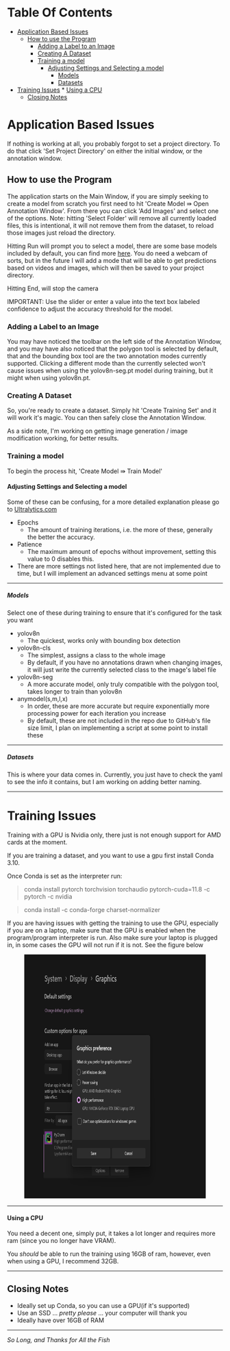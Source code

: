 # Table Of Contents

* [Application Based Issues](#application-based-issues)
  * [How to use the Program](#how-to-use-the-program)
    * [Adding a Label to an Image](#adding-a-label-to-an-image)
    * [Creating A Dataset](#creating-a-dataset)
    * [Training a model](#training-a-model)
      * [Adjusting Settings and Selecting a model](#adjusting-settings-and-selecting-a-model)
        * [Models](#models)
        * [Datasets](#datasets)
* [Training Issues](#training-issues)
      * [Using a CPU](#using-a-cpu-)
  * [Closing Notes](#closing-notes)


  
# Application Based Issues


<p>
If nothing is working at all, you probably forgot to set a project directory. To do that click 'Set Project Directory'
on either the initial window, or the annotation window.
</p>

## How to use the Program

<p>
The application starts on the Main Window, if you are simply seeking to create a model from scratch you first need
to hit 'Create Model &rAarr; Open Annotation Window'. From there you can click 'Add Images' and select one of the 
options. Note: hitting 'Select Folder' will remove all currently loaded files, this is intentional, it will not
remove them from the dataset, to reload those images just reload the directory.
</p>
<p>Hitting Run will prompt you to select a model, there are some base models included by default, you can
find more  <a href=https://docs.ultralytics.com/models/yolov8/#supported-tasks-and-modes>here</a>. You do need
a webcam of sorts, but in the future I will add a mode that will be able to get predictions based on videos
and images, which will then be saved to your project directory.</p>
<p>Hitting End, will stop the camera</p>
<P>IMPORTANT: Use the slider or enter a value into the text box labeled confidence to adjust the accuracy threshold
for the model.</P>

### Adding a Label to an Image


<p>
You may have noticed the toolbar on the left side of the Annotation Window, and you may have also noticed that
the polygon tool is selected by default, that and the bounding box tool are the two annotation modes currently supported.
Clicking a different mode than the currently selected won't cause issues when using the yolov8n-seg.pt model during
training, but it might when using yolov8n.pt.
</p>

### Creating A Dataset
<p>So, you're ready to create a dataset. Simply hit 'Create Training Set' and it will work it's magic. You can then
safely close the Annotation Window.</p>
<p>As a side note, I'm working on getting image generation / image modification working, for better results.</p>

### Training a model
<p>To begin the process hit, 'Create Model &rAarr; Train Model'</p> 

#### Adjusting Settings and Selecting a model
<p>Some of these can be confusing, for a more detailed explanation please go to 
<a href=https://docs.ultralytics.com/models/yolov8/#supported-tasks-and-mode>Ultralytics.com</a></p>


* Epochs
  * The amount of training iterations, i.e. the more of these, generally the better the accuracy.
* Patience
  * The maximum amount of epochs without improvement, setting this value to 0 disables this.
* There are more settings not listed here, that are not implemented due to time, but I will implement an advanced settings menu at some point

***

##### Models
<p>Select one of these during training to ensure that it's configured for the task you want
</p>

* yolov8n
  * The quickest, works only with bounding box detection
* yolov8n-cls
  * The simplest, assigns a class to the whole image
  * By default, if you have no annotations drawn when changing images, it will just write the currently selected class to the image's label file
* yolov8n-seg
  * A more accurate model, only truly compatible with the polygon tool, takes longer to train than yolov8n
* anymodel(s,m,l,x)
  * In order, these are more accurate but require exponentially more processing power for each iteration you increase
  * By default, these are not included in the repo due to GitHub's file size limit, I plan on implementing a script at some point to install these

***

##### Datasets
<p>This is where your data comes in. Currently, you just have to check the yaml to see the info it contains, but
I am working on adding better naming.</p>

***
# Training Issues

<p>Training with a GPU is Nvidia only, there just is not enough support for AMD cards at the moment.</p>
<p>If you are training a dataset, and you want to use a gpu first install Conda 3.10.</p>
<p>Once Conda is set as the interpreter run:</p>

>conda install pytorch torchvision torchaudio pytorch-cuda=11.8 -c pytorch -c nvidia

>conda install -c conda-forge charset-normalizer

<p>If you are having issues with getting the training to use the GPU, especially if you are on a laptop, make
sure that the GPU is enabled when the program/program interpreter is run. Also make sure your laptop is plugged in, 
in some cases the GPU will not run if it is not. See the figure below</p>

<figure>
    <img src="img.png" width="714" height="570"
        alt="Set High Performance Mode in Windows"
    >
</figure>

***

#### Using a CPU 
<p>You need a decent one, simply put, it takes a lot longer and requires more ram (since you no longer have VRAM).</p>
<P> You <i>should</i> be able to run the training using 16GB of ram, however, even when using a GPU, I recommend 32GB.</P>

***

## Closing Notes
* Ideally set up Conda, so you can use a GPU(if it's supported)
* Use an SSD ... <i>pretty please</i> ... your computer will thank you
* Ideally have over 16GB of RAM

***
_So Long, and Thanks for All the Fish_



